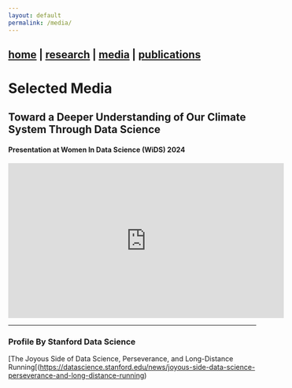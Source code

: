 ```yaml
---
layout: default
permalink: /media/
---
```


## [home](https://emily-gordy.github.io/) | [research](https://emily-gordy.github.io/research/) | [media](https://emily-gordy.github.io/media/) | [publications](https://emily-gordy.github.io/publications/)

# Selected Media

## Toward a Deeper Understanding of Our Climate System Through Data Science

#### Presentation at Women In Data Science (WiDS) 2024

<iframe width="560" height="315" src="https://www.youtube.com/embed/mSmcLoShzxg" frameborder="0" allow="accelerometer; autoplay; clipboard-write; encrypted-media; gyroscope; picture-in-picture" allowfullscreen></iframe>

* * * 

### Profile By Stanford Data Science

[The Joyous Side of Data Science, Perseverance, and Long-Distance Running[(https://datascience.stanford.edu/news/joyous-side-data-science-perseverance-and-long-distance-running)




